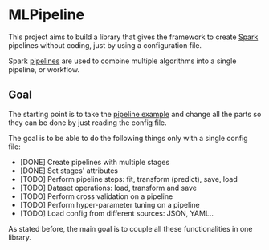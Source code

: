 # MLPipeline
This project aims to build a library that gives the framework to create [Spark](https://spark.apache.org) pipelines without coding, just by using a configuration file.

Spark [pipelines](https://spark.apache.org/docs/latest/ml-pipeline.html) are used to combine multiple algorithms into a single pipeline, or workflow.

 ## Goal
 The starting point is to take the [pipeline example](https://github.com/apache/spark/blob/master/examples/src/main/python/ml/pipeline_example.py) and change all the parts so they can be done by just reading the config file.
 
 The goal is to be able to do the following things only with a single config file:
 * [DONE] Create pipelines with multiple stages
 * [DONE] Set stages' attributes
 * [TODO] Perform pipeline steps: fit, transform (predict), save, load
 * [TODO] Dataset operations: load, transform and save 
 * [TODO] Perform cross validation on a pipeline 
 * [TODO] Perform hyper-parameter tuning on a pipeline 
 * [TODO] Load config from different sources: JSON, YAML.. 
 
 As stated before, the main goal is to couple all these functionalities in one library.
 
  
 